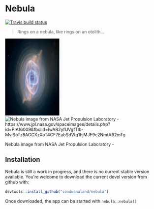 
<!-- README.md is generated from README.Rmd. Please edit that file -->
Nebula
======

<!-- badges: start -->
[![Travis build status](https://travis-ci.org/condwanaland/otolith-placeholder.svg?branch=master)](https://travis-ci.org/condwanaland/otolith-placeholder) <!-- badges: end -->

> Rings on a nebula, like rings on an otolith...

<img src="man/figures/nebula.png" alt="Nebula image from NASA Jet Propulsion Laboratory - https://www.jpl.nasa.gov/spaceimages/details.php?id=PIA16009&amp;fbclid=IwAR2yfUVgfTlb-MviSoTz8AGCXzXoT4CF7EabSdVtq1hjMJF9c2NmtA62mTg" width="35%" height="250" /><img src="man/figures/whitebait-otolith-dark.png" alt="Nebula image from NASA Jet Propulsion Laboratory - https://www.jpl.nasa.gov/spaceimages/details.php?id=PIA16009&amp;fbclid=IwAR2yfUVgfTlb-MviSoTz8AGCXzXoT4CF7EabSdVtq1hjMJF9c2NmtA62mTg" width="35%" height="250" />
<p class="caption">
Nebula image from NASA Jet Propulsion Laboratory - <https://www.jpl.nasa.gov/spaceimages/details.php?id=PIA16009&fbclid=IwAR2yfUVgfTlb-MviSoTz8AGCXzXoT4CF7EabSdVtq1hjMJF9c2NmtA62mTg>
</p>

Installation
------------

Nebula is still a work in progress, and there is no current stable version available. You're welcome to download the current devel version from github with:

``` r
devtools::install_github("condwanaland/nebula")
```

Once downloaded, the app can be started with `nebula::nebula()`
